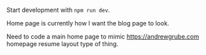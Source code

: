 Start development with `npm run dev`.

Home page is currently how I want the blog page to look.

Need to code a main home page to mimic https://andrewgrube.com homepage resume layout type of thing.
